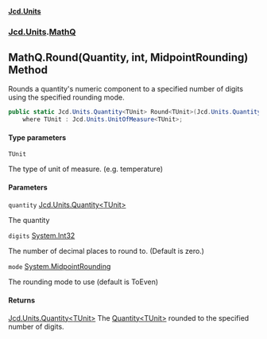 #### [Jcd.Units](index.md 'index')
### [Jcd.Units](Jcd.Units.md 'Jcd.Units').[MathQ](MathQ.md 'Jcd.Units.MathQ')

## MathQ.Round<TUnit>(Quantity<TUnit>, int, MidpointRounding) Method

Rounds a quantity's numeric component to a specified number of digits using the specified rounding mode.

```csharp
public static Jcd.Units.Quantity<TUnit> Round<TUnit>(Jcd.Units.Quantity<TUnit> quantity, int digits=0, MidpointRounding mode=0)
    where TUnit : Jcd.Units.UnitOfMeasure<TUnit>;
```
#### Type parameters

<a name='Jcd.Units.MathQ.Round_TUnit_(Jcd.Units.Quantity_TUnit_,int,MidpointRounding).TUnit'></a>

`TUnit`

The type of unit of measure. (e.g. temperature)
#### Parameters

<a name='Jcd.Units.MathQ.Round_TUnit_(Jcd.Units.Quantity_TUnit_,int,MidpointRounding).quantity'></a>

`quantity` [Jcd.Units.Quantity&lt;](Quantity_TUnit_.md 'Jcd.Units.Quantity<TUnit>')[TUnit](MathQ.Round.IopzLA/KBp5OtAg2cUzdnA.md#Jcd.Units.MathQ.Round_TUnit_(Jcd.Units.Quantity_TUnit_,int,MidpointRounding).TUnit 'Jcd.Units.MathQ.Round<TUnit>(Jcd.Units.Quantity<TUnit>, int, MidpointRounding).TUnit')[&gt;](Quantity_TUnit_.md 'Jcd.Units.Quantity<TUnit>')

The quantity

<a name='Jcd.Units.MathQ.Round_TUnit_(Jcd.Units.Quantity_TUnit_,int,MidpointRounding).digits'></a>

`digits` [System.Int32](https://docs.microsoft.com/en-us/dotnet/api/System.Int32 'System.Int32')

The number of decimal places to round to. (Default is zero.)

<a name='Jcd.Units.MathQ.Round_TUnit_(Jcd.Units.Quantity_TUnit_,int,MidpointRounding).mode'></a>

`mode` [System.MidpointRounding](https://docs.microsoft.com/en-us/dotnet/api/System.MidpointRounding 'System.MidpointRounding')

The rounding mode to use (default is ToEven)

#### Returns
[Jcd.Units.Quantity&lt;](Quantity_TUnit_.md 'Jcd.Units.Quantity<TUnit>')[TUnit](MathQ.Round.IopzLA/KBp5OtAg2cUzdnA.md#Jcd.Units.MathQ.Round_TUnit_(Jcd.Units.Quantity_TUnit_,int,MidpointRounding).TUnit 'Jcd.Units.MathQ.Round<TUnit>(Jcd.Units.Quantity<TUnit>, int, MidpointRounding).TUnit')[&gt;](Quantity_TUnit_.md 'Jcd.Units.Quantity<TUnit>')
The [Quantity&lt;TUnit&gt;](Quantity_TUnit_.md 'Jcd.Units.Quantity<TUnit>') rounded to the specified number of digits.